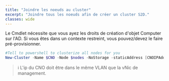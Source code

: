 ```yaml
---
title: "Joindre les noeuds au cluster"
excerpt: "Joindre tous les noeuds afin de créer un cluster S2D."
classes: wide
---
```


Le Cmdlet nécessite que vous ayez les droits de création d'objet Computer sur l'AD.
Si vous êtes dans un contexte restreint, vous pouvez/devez le faire pré-provisionner.

```powershell
#Tell to powershell to clusterize all nodes for you
New-Cluster -Name $CNO -Node $nodes -NoStorage -staticAddress [CNOIPAddress]
```

> ℹ️ L'ip du CNO doit être dans le même VLAN que la vNic de management.